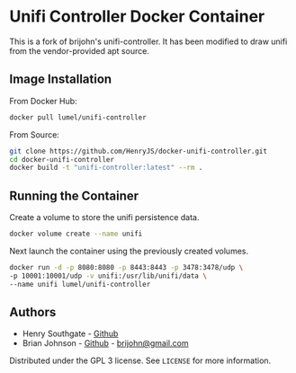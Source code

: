 # Unifi Controller Docker Container

This is a fork of brijohn's unifi-controller.  It has been modified to draw unifi from the vendor-provided apt source.

## Image Installation

From Docker Hub:

```sh
docker pull lumel/unifi-controller
```
From Source:

```sh
git clone https://github.com/HenryJS/docker-unifi-controller.git
cd docker-unifi-controller
docker build -t "unifi-controller:latest" --rm .
```


## Running the Container

Create a volume to store the unifi persistence data.

```sh
docker volume create --name unifi
```

Next launch the container using the previously created volumes.

```sh
docker run -d -p 8080:8080 -p 8443:8443 -p 3478:3478/udp \
-p 10001:10001/udp -v unifi:/usr/lib/unifi/data \
--name unifi lumel/unifi-controller
```


## Authors
- Henry Southgate - [Github](https://github.com/HenryJS/)
- Brian Johnson - [Github](https://github.com/brijohn/) - brijohn@gmail.com

Distributed under the GPL 3 license. See ``LICENSE`` for more information.
